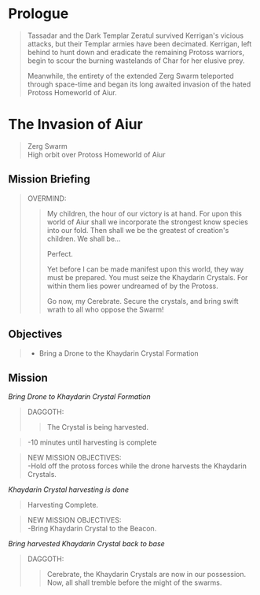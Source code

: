 # Prologue

> Tassadar and the Dark Templar Zeratul survived Kerrigan's vicious attacks, but their Templar armies have been decimated. Kerrigan, left behind to hunt down and eradicate the remaining Protoss warriors, begin to scour the burning wastelands of Char for her elusive prey.
>
> Meanwhile, the entirety of the extended Zerg Swarm teleported through space-time and began its long awaited invasion of the hated Protoss Homeworld of Aiur.

# The Invasion of Aiur

> Zerg Swarm  
> High orbit over Protoss Homeworld of Aiur

## Mission Briefing

> OVERMIND:
>> My children, the hour of our victory is at hand. For upon this world of Aiur shall we incorporate the strongest know species into our fold. Then shall we be the greatest of creation's children. We shall be...
>>
>> Perfect.
>>
>> Yet before I can be made manifest upon this world, they way must be prepared. You must seize the Khaydarin Crystals. For within them lies power undreamed of by the Protoss.
>>
>> Go now, my Cerebrate. Secure the crystals, and bring swift wrath to all who oppose the Swarm!

## Objectives

> - Bring a Drone to the Khaydarin Crystal Formation

## Mission

_Bring Drone to Khaydarin Crystal Formation_

> DAGGOTH:
>> The Crystal is being harvested.

> -10 minutes until harvesting is complete

> NEW MISSION OBJECTIVES:  
> -Hold off the protoss forces while the drone harvests the Khaydarin Crystals.

_Khaydarin Crystal harvesting is done_

> Harvesting Complete.

> NEW MISSION OBJECTIVES:  
> -Bring Khaydarin Crystal to the Beacon.

_Bring harvested Khaydarin Crystal back to base_

> DAGGOTH:
>> Cerebrate, the Khaydarin Crystals are now in our possession. Now, all shall tremble before the might of the swarms.
